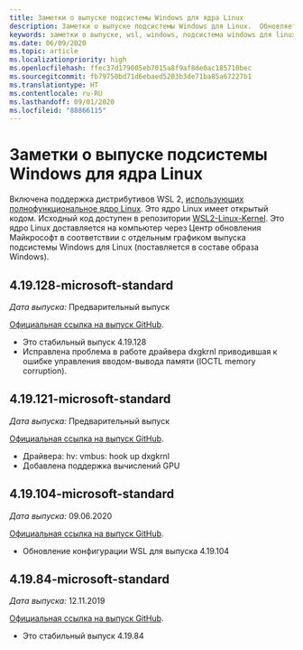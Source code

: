 ```yaml
---
title: Заметки о выпуске подсистемы Windows для ядра Linux
description: Заметки о выпуске подсистемы Windows для Linux.  Обновляется ежемесячно.
keywords: заметки о выпуске, wsl, windows, подсистема windows для linux, windowssubsystem, ubuntu, ядро
ms.date: 06/09/2020
ms.topic: article
ms.localizationpriority: high
ms.openlocfilehash: ffec37d179005eb7015a8f9af8de0ac185710bec
ms.sourcegitcommit: fb79750bd71d6ebaed5203b3de71ba85a67227b1
ms.translationtype: HT
ms.contentlocale: ru-RU
ms.lasthandoff: 09/01/2020
ms.locfileid: "88866115"
---
```

# <a name="release-notes-for-windows-subsystem-for-linux-kernel"></a>Заметки о выпуске подсистемы Windows для ядра Linux

Включена поддержка дистрибутивов WSL 2, [использующих полнофункциональное ядро Linux](https://devblogs.microsoft.com/commandline/shipping-a-linux-kernel-with-windows/). Это ядро Linux имеет открытый кодом. Исходный код доступен в репозитории [WSL2-Linux-Kernel](https://github.com/microsoft/WSL2-Linux-Kernel). Это ядро Linux доставляется на компьютер через Центр обновления Майкрософт в соответствии с отдельным графиком выпуска подсистемы Windows для Linux (поставляется в составе образа Windows).

## <a name="419128-microsoft-standard"></a>4.19.128-microsoft-standard
*Дата выпуска:* Предварительный выпуск

[Официальная ссылка на выпуск GitHub](https://github.com/microsoft/WSL2-Linux-Kernel/releases/tag/4.19.128-microsoft-standard).

* Это стабильный выпуск 4.19.128
* Исправлена проблема в работе драйвера dxgkrnl приводившая к ошибке управления вводом-вывода памяти (IOCTL memory corruption).

## <a name="419121-microsoft-standard"></a>4.19.121-microsoft-standard
*Дата выпуска:* Предварительный выпуск

[Официальная ссылка на выпуск GitHub](https://github.com/microsoft/WSL2-Linux-Kernel/releases/tag/4.19.121-microsoft-standard).

* Драйвера: hv: vmbus: hook up dxgkrnl
* Добавлена поддержка вычислений GPU

## <a name="419104-microsoft-standard"></a>4.19.104-microsoft-standard
*Дата выпуска:* 09.06.2020 

[Официальная ссылка на выпуск GitHub](https://github.com/microsoft/WSL2-Linux-Kernel/releases/tag/4.19.104-microsoft-standard).

* Обновление конфигурации WSL для выпуска 4.19.104

## <a name="41984-microsoft-standard"></a>4.19.84-microsoft-standard
*Дата выпуска:* 12.11.2019 

[Официальная ссылка на выпуск GitHub](https://github.com/microsoft/WSL2-Linux-Kernel/releases/tag/4.19.84-microsoft-standard).

* Это стабильный выпуск 4.19.84

